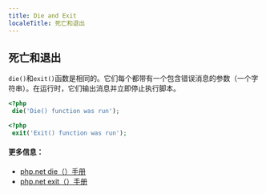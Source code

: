 ```yaml
---
title: Die and Exit
localeTitle: 死亡和退出
---
```

## 死亡和退出

`die()`和`exit()`函数是相同的。它们每个都带有一个包含错误消息的参数（一个字符串）。在运行时，它们输出消息并立即停止执行脚本。

```PHP
<?php 
 die('Die() function was run'); 
```

```PHP
<?php 
 exit('Exit() function was run'); 
```

#### 更多信息：

*   [php.net die（）手册](https://secure.php.net/manual/en/function.die.php)
*   [php.net exit（）手册](https://secure.php.net/manual/en/function.exit.php)